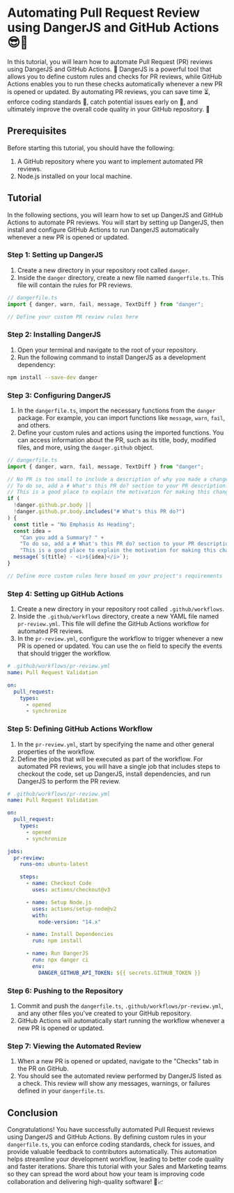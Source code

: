 # Automating Pull Request Review using DangerJS and GitHub Actions 😎🚀

In this tutorial, you will learn how to automate Pull Request (PR) reviews using DangerJS and GitHub Actions. 🔧 DangerJS is a powerful tool that allows you to define custom rules and checks for PR reviews, while GitHub Actions enables you to run these checks automatically whenever a new PR is opened or updated. By automating PR reviews, you can save time ⏳, enforce coding standards 📝, catch potential issues early on 🚨, and ultimately improve the overall code quality in your GitHub repository. 🚀

## Prerequisites

Before starting this tutorial, you should have the following:

1. A GitHub repository where you want to implement automated PR reviews.
2. Node.js installed on your local machine.

## Tutorial

In the following sections, you will learn how to set up DangerJS and GitHub Actions to automate PR reviews. You will start by setting up DangerJS, then install and configure GitHub Actions to run DangerJS automatically whenever a new PR is opened or updated.

### Step 1: Setting up DangerJS

1. Create a new directory in your repository root called `danger`.
2. Inside the `danger` directory, create a new file named `dangerfile.ts`. This file will contain the rules for PR reviews.

```typescript
// dangerfile.ts
import { danger, warn, fail, message, TextDiff } from "danger";

// Define your custom PR review rules here
```

### Step 2: Installing DangerJS

1. Open your terminal and navigate to the root of your repository.
2. Run the following command to install DangerJS as a development dependency:

```bash
npm install --save-dev danger
```

### Step 3: Configuring DangerJS

1. In the `dangerfile.ts`, import the necessary functions from the `danger` package. For example, you can import functions like `message`, `warn`, `fail`, and others.
2. Define your custom rules and actions using the imported functions. You can access information about the PR, such as its title, body, modified files, and more, using the `danger.github` object.

```typescript
// dangerfile.ts
import { danger, warn, fail, message, TextDiff } from "danger";

// No PR is too small to include a description of why you made a change
// To do so, add a # What's this PR do? section to your PR description.
// This is a good place to explain the motivation for making this change.
if (
  !danger.github.pr.body ||
  !danger.github.pr.body.includes("# What's this PR do?")
) {
  const title = "No Emphasis As Heading";
  const idea =
    "Can you add a Summary? " +
    "To do so, add a # What's this PR do? section to your PR description. " +
    "This is a good place to explain the motivation for making this change.";
  message(`${title} - <i>${idea}</i>`);
}

// Define more custom rules here based on your project's requirements
```

### Step 4: Setting up GitHub Actions

1. Create a new directory in your repository root called `.github/workflows`.
2. Inside the `.github/workflows` directory, create a new YAML file named `pr-review.yml`. This file will define the GitHub Actions workflow for automated PR reviews.
3. In the `pr-review.yml`, configure the workflow to trigger whenever a new PR is opened or updated. You can use the `on` field to specify the events that should trigger the workflow.

```yaml
# .github/workflows/pr-review.yml
name: Pull Request Validation

on:
  pull_request:
    types:
      - opened
      - synchronize
```

### Step 5: Defining GitHub Actions Workflow

1. In the `pr-review.yml`, start by specifying the name and other general properties of the workflow.
2. Define the jobs that will be executed as part of the workflow. For automated PR reviews, you will have a single job that includes steps to checkout the code, set up DangerJS, install dependencies, and run DangerJS to perform the PR review.

```yaml
# .github/workflows/pr-review.yml
name: Pull Request Validation

on:
  pull_request:
    types:
      - opened
      - synchronize

jobs:
  pr-review:
    runs-on: ubuntu-latest

    steps:
      - name: Checkout Code
        uses: actions/checkout@v3

      - name: Setup Node.js
        uses: actions/setup-node@v2
        with:
          node-version: "14.x"

      - name: Install Dependencies
        run: npm install

      - name: Run DangerJS
        run: npx danger ci
        env:
          DANGER_GITHUB_API_TOKEN: ${{ secrets.GITHUB_TOKEN }}
```

### Step 6: Pushing to the Repository

1. Commit and push the `dangerfile.ts`, `.github/workflows/pr-review.yml`, and any other files you've created to your GitHub repository.
2. GitHub Actions will automatically start running the workflow whenever a new PR is opened or updated.

### Step 7: Viewing the Automated Review

1. When a new PR is opened or updated, navigate to the "Checks" tab in the PR on GitHub.
2. You should see the automated review performed by DangerJS listed as a check. This review will show any messages, warnings, or failures defined in your `dangerfile.ts`.

## Conclusion

Congratulations! You have successfully automated Pull Request reviews using DangerJS and GitHub Actions. By defining custom rules in your `dangerfile.ts`, you can enforce coding standards, check for issues, and provide valuable feedback to contributors automatically. This automation helps streamline your development workflow, leading to better code quality and faster iterations. Share this tutorial with your Sales and Marketing teams so they can spread the word about how your team is improving code collaboration and delivering high-quality software! 🚀📈
